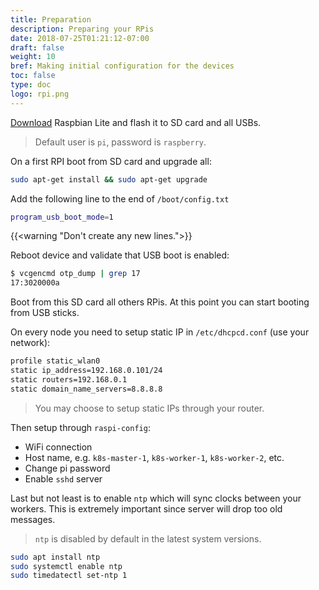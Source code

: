 ```yaml
---
title: Preparation
description: Preparing your RPis 
date: 2018-07-25T01:21:12-07:00
draft: false
weight: 10
bref: Making initial configuration for the devices
toc: false
type: doc
logo: rpi.png
---
```


[Download](https://www.raspberrypi.org/downloads/raspbian/) Raspbian Lite and flash it to SD card and all USBs. 

> Default user is `pi`, password is `raspberry`. 

On a first RPI boot from SD card and upgrade all: 

```bash
sudo apt-get install && sudo apt-get upgrade
```

Add the following line to the end of `/boot/config.txt`

```bash
program_usb_boot_mode=1
```

{{<warning "Don't create any new lines.">}}

Reboot device and validate that USB boot is enabled: 

```bash
$ vcgencmd otp_dump | grep 17
17:3020000a
```

Boot from this SD card all others RPis. At this point you can start booting from USB sticks. 

On every node you need to setup static IP in `/etc/dhcpcd.conf` (use your network): 

```bash
profile static_wlan0
static ip_address=192.168.0.101/24
static routers=192.168.0.1
static domain_name_servers=8.8.8.8
``` 

> You may choose to setup static IPs through your router.

Then setup through `raspi-config`: 

* WiFi connection
* Host name, e.g. `k8s-master-1`, `k8s-worker-1`, `k8s-worker-2`, etc. 
* Change pi password 
* Enable `sshd` server

 Last but not least is to enable `ntp` which will sync clocks between your workers. This is extremely important since server will drop too old messages. 
 
 > `ntp` is disabled by default in the latest system versions.

 ```bash
 sudo apt install ntp
 sudo systemctl enable ntp
 sudo timedatectl set-ntp 1
 ```